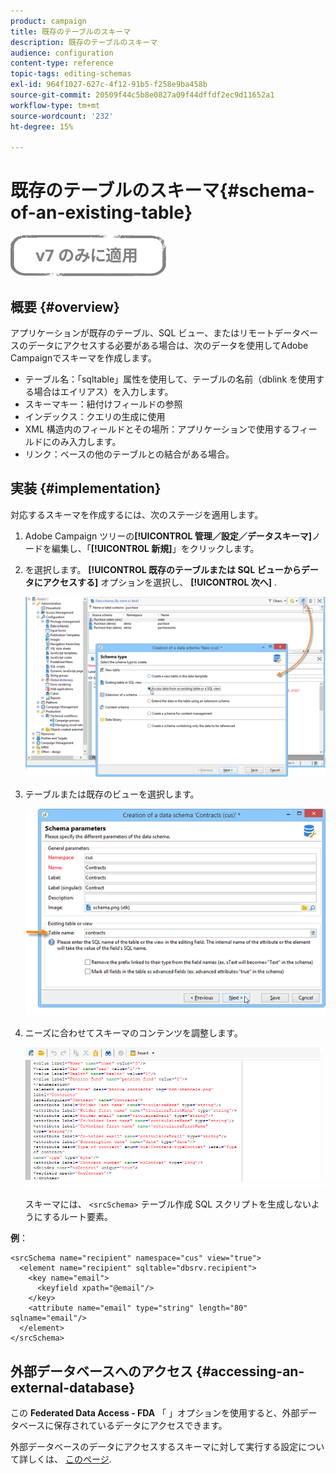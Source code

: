 ```yaml
---
product: campaign
title: 既存のテーブルのスキーマ
description: 既存のテーブルのスキーマ
audience: configuration
content-type: reference
topic-tags: editing-schemas
exl-id: 964f1027-627c-4f12-91b5-f258e9ba458b
source-git-commit: 20509f44c5b8e0827a09f44dffdf2ec9d11652a1
workflow-type: tm+mt
source-wordcount: '232'
ht-degree: 15%

---
```


# 既存のテーブルのスキーマ{#schema-of-an-existing-table}

![](../../assets/v7-only.svg)

## 概要 {#overview}

アプリケーションが既存のテーブル、SQL ビュー、またはリモートデータベースのデータにアクセスする必要がある場合は、次のデータを使用してAdobe Campaignでスキーマを作成します。

* テーブル名：「sqltable」属性を使用して、テーブルの名前（dblink を使用する場合はエイリアス）を入力します。
* スキーマキー：紐付けフィールドの参照
* インデックス：クエリの生成に使用
* XML 構造内のフィールドとその場所：アプリケーションで使用するフィールドにのみ入力します。
* リンク：ベースの他のテーブルとの結合がある場合。

## 実装 {#implementation}

対応するスキーマを作成するには、次のステージを適用します。

1. Adobe Campaign ツリーの&#x200B;**[!UICONTROL 管理／設定／データスキーマ]**&#x200B;ノードを編集し、「**[!UICONTROL 新規]**」をクリックします。
1. を選択します。 **[!UICONTROL 既存のテーブルまたは SQL ビューからデータにアクセスする]** オプションを選択し、 **[!UICONTROL 次へ]** .

   ![](assets/s_ncs_configuration_extand_a_schema.png)

1. テーブルまたは既存のビューを選択します。

   ![](assets/s_ncs_configuration_select_table.png)

1. ニーズに合わせてスキーマのコンテンツを調整します。

   ![](assets/s_ncs_configuration_view_create_schema.png)

   スキーマには、 `<srcSchema>` テーブル作成 SQL スクリプトを生成しないようにするルート要素。

**例**：

```
<srcSchema name="recipient" namespace="cus" view="true">
  <element name="recipient" sqltable="dbsrv.recipient">
    <key name="email">
      <keyfield xpath="@email"/>
    </key>   
    <attribute name="email" type="string" length="80" sqlname="email"/>
  </element>
</srcSchema>
```

## 外部データベースへのアクセス {#accessing-an-external-database}

この **Federated Data Access - FDA** 「 」オプションを使用すると、外部データベースに保存されているデータにアクセスできます。

外部データベースのデータにアクセスするスキーマに対して実行する設定について詳しくは、 [このページ](../../installation/using/creating-data-schema.md).
